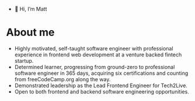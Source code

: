 - 👋 Hi, I’m Matt

<!---
mseidel819/mseidel819 is a ✨ special ✨ repository because its `README.md` (this file) appears on your GitHub profile.
You can click the Preview link to take a look at your changes.
--->
<h1> About me</h1>
<ul>
  <li>Highly motivated, self-taught software engineer with professional experience in frontend web development at a venture backed fintech startup.</li>
  <li>Determined learner, progressing from ground-zero to professional software engineer in 365 days, acquiring six certifications and counting from freeCodeCamp.org along the way.</li>
  <li>Demonstrated leadership as the Lead Frontend Engineer for Tech2Live. </li>
  <li>Open to both frontend and backend software engineering opportunities.</li>
</ul>


